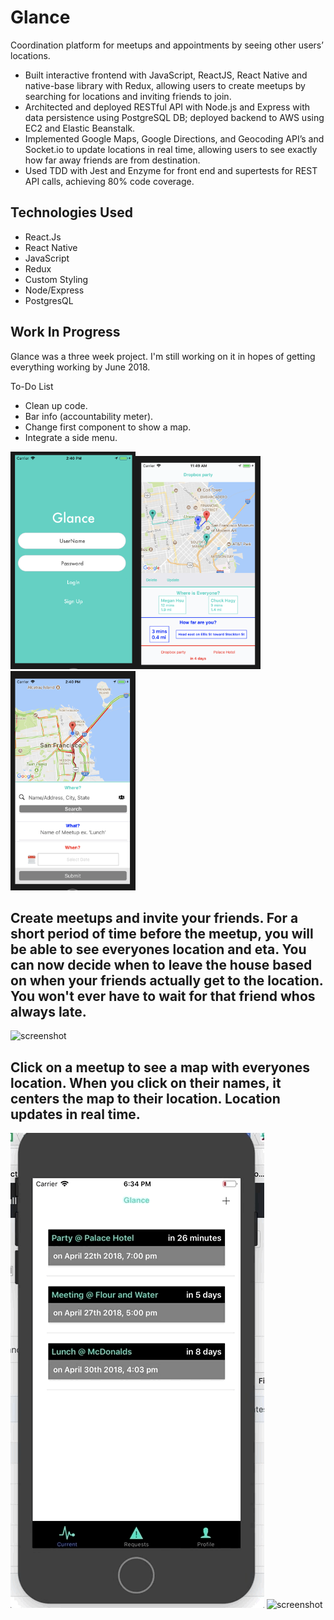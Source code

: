 # Glance

Coordination platform for meetups and appointments by seeing other users’ locations.

- Built interactive frontend with JavaScript, ReactJS, React Native and native-base library with Redux, allowing users to create meetups by searching for locations and inviting friends to join.
- Architected and deployed RESTful API with Node.js and Express with data persistence using PostgreSQL DB; deployed backend to AWS using EC2 and Elastic Beanstalk.
- Implemented Google Maps, Google Directions, and Geocoding API’s and Socket.io to update locations in real time, allowing users to see exactly how far away friends are from destination.
- Used TDD with Jest and Enzyme for front end and supertests for REST API calls, achieving 80% code coverage.

## Technologies Used
- React.Js
- React Native
- JavaScript
- Redux
- Custom Styling
- Node/Express
- PostgresQL

## Work In Progress

Glance was a three week project.  I'm still working on it in hopes of getting everything working by June 2018.

To-Do List

- Clean up code.
- Bar info (accountability meter).
- Change first component to show a map.
- Integrate a side menu.


<img src="./README/glanceScreenShot2.png" width="200"><img src="./README/glanceScreenShot1.png" width="200">
<img src="./README/glanceScreenShot3.png" width="200">

## Create meetups and invite your friends.  For a short period of time before the meetup, you will be able to see everyones location and eta.  You can now decide when to leave the house based on when your friends actually get to the location.  You won't ever have to wait for that friend whos always late.

![screenshot](./README/glance1.gif?raw=true)

## Click on a meetup to see a map with everyones location.  When you click on their names, it centers the map to their location.  Location updates in real time.

![screenshot](./README/glance2.gif?raw=true) ![screenshot](./README/glance3.gif?raw=true)